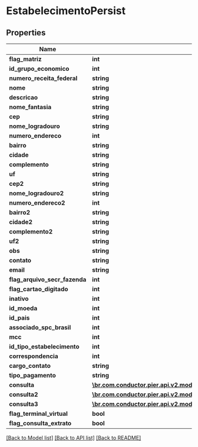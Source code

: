 # EstabelecimentoPersist

## Properties
Name | Type | Description | Notes
------------ | ------------- | ------------- | -------------
**flag_matriz** | **int** | {{{estabelecimento_persist_flag_matriz_value}}} | [optional] 
**id_grupo_economico** | **int** | {{{estabelecimento_persist_id_grupo_economico_value}}} | [optional] 
**numero_receita_federal** | **string** | {{{estabelecimento_persist_numero_receita_federal_value}}} | [optional] 
**nome** | **string** | {{{estabelecimento_persist_nome_value}}} | [optional] 
**descricao** | **string** | {{{estabelecimento_persist_descricao_value}}} | [optional] 
**nome_fantasia** | **string** | {{{estabelecimento_persist_nome_fantasia_value}}} | [optional] 
**cep** | **string** | {{{estabelecimento_persist_cep_value}}} | [optional] 
**nome_logradouro** | **string** | {{{estabelecimento_persist_nome_logradouro_value}}} | [optional] 
**numero_endereco** | **int** | {{{estabelecimento_persist_numero_endereco_value}}} | [optional] 
**bairro** | **string** | {{{estabelecimento_persist_bairro_value}}} | [optional] 
**cidade** | **string** | {{{estabelecimento_persist_cidade_value}}} | [optional] 
**complemento** | **string** | {{{estabelecimento_persist_complemento_value}}} | [optional] 
**uf** | **string** | {{{estabelecimento_persist_uf_value}}} | [optional] 
**cep2** | **string** | {{{estabelecimento_persist_cep2_value}}} | [optional] 
**nome_logradouro2** | **string** | {{{estabelecimento_persist_nome_logradouro2_value}}} | [optional] 
**numero_endereco2** | **int** | {{{estabelecimento_persist_numero_endereco2_value}}} | [optional] 
**bairro2** | **string** | {{{estabelecimento_persist_bairro2_value}}} | [optional] 
**cidade2** | **string** | {{{estabelecimento_persist_cidade2_value}}} | [optional] 
**complemento2** | **string** | {{{estabelecimento_persist_complemento2_value}}} | [optional] 
**uf2** | **string** | {{{estabelecimento_persist_uf2_value}}} | [optional] 
**obs** | **string** | {{{estabelecimento_persist_obs_value}}} | [optional] 
**contato** | **string** | {{{estabelecimento_persist_contato_value}}} | [optional] 
**email** | **string** | {{{estabelecimento_persist_email_value}}} | [optional] 
**flag_arquivo_secr_fazenda** | **int** | {{{estabelecimento_persist_flag_arquivo_secr_fazenda_value}}} | [optional] 
**flag_cartao_digitado** | **int** | {{{estabelecimento_persist_flag_cartao_digitado_value}}} | [optional] 
**inativo** | **int** | {{{estabelecimento_persist_inativo_value}}} | [optional] 
**id_moeda** | **int** | {{{estabelecimento_persist_id_moeda_value}}} | [optional] 
**id_pais** | **int** | {{{estabelecimento_persist_id_pais_value}}} | [optional] 
**associado_spc_brasil** | **int** | {{{estabelecimento_persist_associado_s_p_c_brasil_value}}} | [optional] 
**mcc** | **int** | {{{estabelecimento_persist_mcc_value}}} | [optional] 
**id_tipo_estabelecimento** | **int** | {{{estabelecimento_persist_id_tipo_estabelecimento_value}}} | [optional] 
**correspondencia** | **int** | {{{estabelecimento_persist_correspondencia_value}}} | [optional] 
**cargo_contato** | **string** | {{{estabelecimento_persist_cargo_contato_value}}} | [optional] 
**tipo_pagamento** | **string** | {{{estabelecimento_persist_tipo_pagamento_value}}} | [optional] 
**consulta** | [**\br.com.conductor.pier.api.v2.model\ConsultaCadastroEstabelecimentoDTO**](ConsultaCadastroEstabelecimentoDTO.md) | {{{estabelecimento_persist_consulta_value}}} | [optional] 
**consulta2** | [**\br.com.conductor.pier.api.v2.model\ConsultaCadastroEstabelecimentoDTO**](ConsultaCadastroEstabelecimentoDTO.md) | {{{estabelecimento_persist_consulta2_value}}} | [optional] 
**consulta3** | [**\br.com.conductor.pier.api.v2.model\ConsultaCadastroEstabelecimentoDTO**](ConsultaCadastroEstabelecimentoDTO.md) | {{{estabelecimento_persist_consulta3_value}}} | [optional] 
**flag_terminal_virtual** | **bool** | {{{estabelecimento_persist_flag_terminal_virtual_value}}} | 
**flag_consulta_extrato** | **bool** | {{{estabelecimento_persist_flag_consulta_extrato_value}}} | 

[[Back to Model list]](../README.md#documentation-for-models) [[Back to API list]](../README.md#documentation-for-api-endpoints) [[Back to README]](../README.md)


